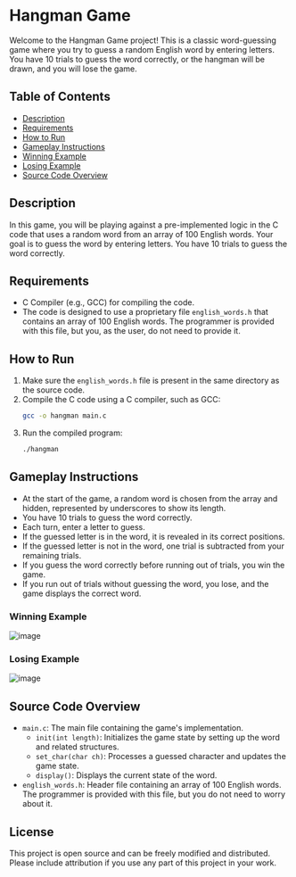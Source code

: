 # Hangman Game

Welcome to the Hangman Game project! This is a classic word-guessing game where you try to guess a random English word by entering letters. You have 10 trials to guess the word correctly, or the hangman will be drawn, and you will lose the game.

## Table of Contents
- [Description](#description)
- [Requirements](#requirements)
- [How to Run](#how-to-run)
- [Gameplay Instructions](#gameplay-instructions)
- [Winning Example](#winning-example)
- [Losing Example](#losing-example)
- [Source Code Overview](#source-code-overview)

## Description
In this game, you will be playing against a pre-implemented logic in the C code that uses a random word from an array of 100 English words. Your goal is to guess the word by entering letters. You have 10 trials to guess the word correctly.

## Requirements
- C Compiler (e.g., GCC) for compiling the code.
- The code is designed to use a proprietary file `english_words.h` that contains an array of 100 English words. The programmer is provided with this file, but you, as the user, do not need to provide it.

## How to Run
1. Make sure the `english_words.h` file is present in the same directory as the source code.
2. Compile the C code using a C compiler, such as GCC:
    ```sh
    gcc -o hangman main.c
    ```
3. Run the compiled program:
    ```sh
    ./hangman
    ```

## Gameplay Instructions
- At the start of the game, a random word is chosen from the array and hidden, represented by underscores to show its length.
- You have 10 trials to guess the word correctly.
- Each turn, enter a letter to guess.
- If the guessed letter is in the word, it is revealed in its correct positions.
- If the guessed letter is not in the word, one trial is subtracted from your remaining trials.
- If you guess the word correctly before running out of trials, you win the game.
- If you run out of trials without guessing the word, you lose, and the game displays the correct word.

### Winning Example
![image](https://drive.google.com/uc?export=view&id=1Cbbmee0EbNg_9McOskDcaZA4qiJS-cUz)

### Losing Example
![image](https://drive.google.com/uc?export=view&id=1d_WFyBn_tHckxVJLHldvgq1fyML2yaGM)

## Source Code Overview
- `main.c`: The main file containing the game's implementation.
    - `init(int length)`: Initializes the game state by setting up the word and related structures.
    - `set_char(char ch)`: Processes a guessed character and updates the game state.
    - `display()`: Displays the current state of the word.
- `english_words.h`: Header file containing an array of 100 English words. The programmer is provided with this file, but you do not need to worry about it.

## License
This project is open source and can be freely modified and distributed. Please include attribution if you use any part of this project in your work.
